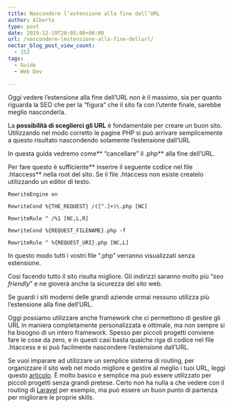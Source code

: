 ```yaml
---
title: Nascondere l’estensione alla fine dell’URL
author: Alberto
type: post
date: 2019-12-19T20:05:00+00:00
url: /nascondere-lestensione-alla-fine-dellurl/
nectar_blog_post_view_count:
  - 152
tags:
  - Guide
  - Web Dev

---
```

Oggi vedere l’estensione alla fine dell’URL non è il massimo, sia per quanto riguarda la SEO che per la “figura” che il sito fa con l’utente finale, sarebbe meglio nasconderla.<figure class="wp-block-embed is-type-video is-provider-youtube wp-block-embed-youtube wp-embed-aspect-16-9 wp-has-aspect-ratio">
<div class="wp-block-embed__wrapper">
</div></figure>

La **possibilità di sceglierci gli URL** è fondamentale per creare un buon sito. Utilizzando nel modo corretto le pagine PHP si può arrivare semplicemente a questo risultato nascondendo solamente l’estensione dall’URL

In questa guida vedremo come** “cancellare” il .php** alla fine dell’URL.

Per fare questo è sufficiente** inserire il seguente codice nel file .htaccess** nella root del sito. Se il file .htaccess non esiste createlo utilizzando un editor di testo.

<pre class="wp-block-code"><code>RewriteEngine on

RewriteCond %{THE_REQUEST} /([^.]+)\.php [NC]

RewriteRule ^ /%1 [NC,L,R]

RewriteCond %{REQUEST_FILENAME}.php -f

RewriteRule ^ %{REQUEST_URI}.php [NC,L]</code></pre>

In questo modo tutti i vostri file “.php” verranno visualizzati senza estensione.

Così facendo tutto il sito risulta migliore. Gli indirizzi saranno molto più “_seo friendly_” e ne gioverà anche la sicurezza del sito web.

Se guardi i siti moderni delle grandi aziende ormai nessuno utilizza più l’estensione alla fine dell’URL.

Oggi possiamo utilizzare anche framework che ci permettono di gestire gli URL in maniera completamente personalizzata e ottimale, ma non sempre si ha bisogno di un intero framework. Spesso per piccoli progetti conviene fare le cose da zero, e in questi casi basta qualche riga di codice nel file .htaccess e si può facilmente nascondere l’estensione dall’URL.

Se vuoi imparare ad utilizzare un semplice sistema di routing, per organizzare il sito web nel modo migliore e gestire al meglio i tuoi URL, leggi questo [articolo][1]. È molto basico e semplice ma può essere utilizzato per piccoli progetti senza grandi pretese. Certo non ha nulla a che vedere con il routing di <a href="https://laravel.com/" rel="noreferrer noopener" target="_blank">Laravel</a> per esempio, ma può essere un buon punto di partenza per migliorare le proprie skills.

 [1]: /semplice-sistema-di-routing-in-php/